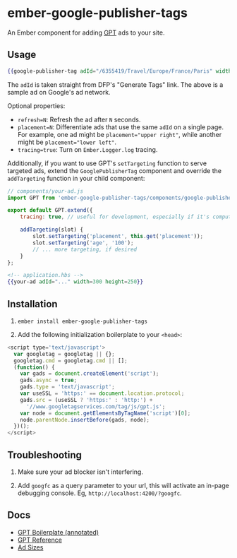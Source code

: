 # ember-google-publisher-tags

An Ember component for adding [GPT](https://support.google.com/dfp_sb/answer/1649768?hl=en)
ads to your site.

## Usage

```hbs
{{google-publisher-tag adId="/6355419/Travel/Europe/France/Paris" width=300 height=250}}
```

The `adId` is taken straight from DFP's "Generate Tags" link. The above is a
sample ad on Google's ad network.

Optional properties:

* `refresh=N`: Refresh the ad after `N` seconds.
* `placement=N`: Differentiate ads that use the same `adId` on a single page.
For example, one ad might be `placement="upper right"`, while another might be
`placement="lower left"`.
* `tracing=true`: Turn on `Ember.Logger.log` tracing.

Additionally, if you want to use GPT's `setTargeting` function to serve targeted
ads, extend the `GooglePublisherTag` component and override the `addTargeting`
function in your child component:

```js
// components/your-ad.js
import GPT from 'ember-google-publisher-tags/components/google-publisher-tag';

export default GPT.extend({
    tracing: true, // useful for development, especially if it's computed

    addTargeting(slot) {
        slot.setTargeting('placement', this.get('placement'));
        slot.setTargeting('age', '100');
        // ... more targeting, if desired
    }
};
```

```hbs
<!-- application.hbs -->
{{your-ad adId="..." width=300 height=250}}
```

## Installation

1. `ember install ember-google-publisher-tags`

2. Add the following initialization boilerplate to your `<head>`:

```js
<script type='text/javascript'>
  var googletag = googletag || {};
  googletag.cmd = googletag.cmd || [];
  (function() {
    var gads = document.createElement('script');
    gads.async = true;
    gads.type = 'text/javascript';
    var useSSL = 'https:' == document.location.protocol;
    gads.src = (useSSL ? 'https:' : 'http:') +
      '//www.googletagservices.com/tag/js/gpt.js';
    var node = document.getElementsByTagName('script')[0];
    node.parentNode.insertBefore(gads, node);
  })();
</script>
```

## Troubleshooting

1. Make sure your ad blocker isn't interfering.

2. Add `googfc` as a query parameter to your url, this will activate an in-page
debugging console. Eg, `http://localhost:4200/?googfc`.

## Docs

* [GPT Boilerplate (annotated)](https://support.google.com/dfp_premium/answer/1638622?hl=en&ref_topic=4389931)
* [GPT Reference](https://developers.google.com/doubleclick-gpt/reference)
* [Ad Sizes](https://support.google.com/adsense/answer/185666)
